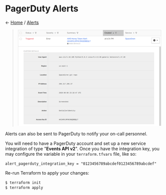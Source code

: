 # PagerDuty Alerts

← [Home](../../README.md) / [Alerts](../alerts.md)

> ![PagerDuty alert](../screenshots/alert-pagerduty.png)

Alerts can also be sent to PagerDuty to notify your on-call personnel.

You will need to have a PagerDuty account and set up a new service integration
of type "**Events API v2**". Once you have the integration key, you may configure
the variable in your `terraform.tfvars` file, like so:

```
alert_pagerduty_integration_key = "0123456789abcdef0123456789abcdef"
```

Re-run Terraform to apply your changes:

```
$ terraform init
$ terraform apply
```

